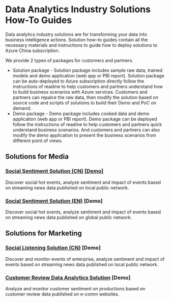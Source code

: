 # Data Analytics Industry Solutions How-To Guides
Data analytics industry solutions are for transforming your data into business intelligence actions. Solution how-to guides contain all the necessary materials and instructions to guide how to deploy solutions to Azure China subscription.

We provide 2 types of packages for customers and partners.
* Solution package - Solution package includes sample raw data, trained models and demo application (web app or PBI report). Solution package can be auto-deployed to Azure subscription directly follow the instructions of readme to help customers and partners understand how to build business scenarios with Azure services. Customers and partners can repalce the raw data, then modify the solution based on source code and scripts of solutions to build their Demo and PoC on demand.
* Demo package - Demo package includes cooked data and demo application (web app or PBI report). Demo package can be deployed follow the instructions of readme to help customers and partners quick understand business scenarios. And customers and partners can also modify the demo application to present the business scenarios from different point of views.


## Solutions for Media
### [Social Sentiment Solution (CN)](https://github.com/Azure/China-Data-Solutions/blob/master/Media/Social%20Sentiment%20(CN)) [[Demo]](https://msit.powerbi.com/view?r=eyJrIjoiOTJkZDYyYzgtZjQwYS00ZTkxLWFhMDAtMWQyNGQ0MjhjZTZjIiwidCI6IjcyZjk4OGJmLTg2ZjEtNDFhZi05MWFiLTJkN2NkMDExZGI0NyIsImMiOjV9)
Discover social hot events, analyze sentiment and impact of events based on streaming news data published on local public network.

### [Social Sentiment Solution (EN)](https://github.com/Azure/China-Data-Solutions/tree/master/Media/Social%20Sentiment%20(EN)) [Demo]
Discover social hot events, analyze sentiment and impact of events based on streaming news data published on global public network.


## Solutions for Marketing
### [Social Listening Solution (CN)](https://github.com/Azure/China-Data-Solutions/tree/master/Marketing/Social%20Listening%20(CN)/Web%20Demo) [Demo]
Discover and monitor events of enterprise, analyze sentiment and impact of events based on streaming news data published on local public network.

### [Customer Review Data Analytics Solution](https://github.com/Azure/China-Data-Solutions/tree/master/Marketing/Customer%20Review%20Data%20Analytics) [Demo]
Analyze and monitor customer sentiment on productions based on customer review data published on e-comm websites.